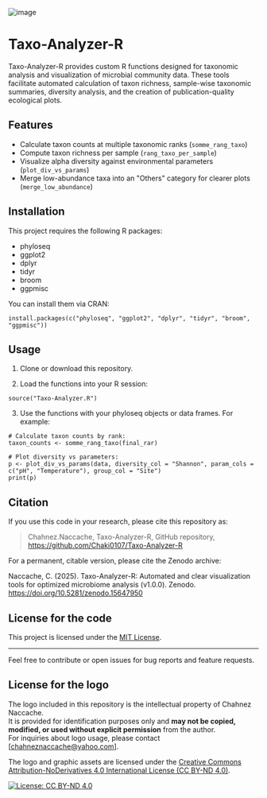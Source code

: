 ![image](https://github.com/user-attachments/assets/1080de67-a746-4bc1-9168-d3dedf7d4c7e)


# Taxo-Analyzer-R

Taxo-Analyzer-R provides custom R functions designed for taxonomic analysis and visualization of microbial community data. These tools facilitate automated calculation of taxon richness, sample-wise taxonomic summaries, diversity analysis, and the creation of publication-quality ecological plots.

## Features

- Calculate taxon counts at multiple taxonomic ranks (`somme_rang_taxo`)
- Compute taxon richness per sample (`rang_taxo_per_sample`)
- Visualize alpha diversity against environmental parameters (`plot_div_vs_params`)
- Merge low-abundance taxa into an "Others" category for clearer plots (`merge_low_abundance`)

## Installation

This project requires the following R packages:

- phyloseq
- ggplot2
- dplyr
- tidyr
- broom
- ggpmisc

You can install them via CRAN: 
```
install.packages(c("phyloseq", "ggplot2", "dplyr", "tidyr", "broom", "ggpmisc"))
```
## Usage

1. Clone or download this repository.

2. Load the functions into your R session:

```
source("Taxo-Analyzer.R")
```

3. Use the functions with your phyloseq objects or data frames. For example:

```
# Calculate taxon counts by rank:
taxon_counts <- somme_rang_taxo(final_rar)

# Plot diversity vs parameters:
p <- plot_div_vs_params(data, diversity_col = "Shannon", param_cols = c("pH", "Temperature"), group_col = "Site")
print(p)
```


## Citation

If you use this code in your research, please cite this repository as:

> Chahnez.Naccache, Taxo-Analyzer-R, GitHub repository, https://github.com/Chaki0107/Taxo-Analyzer-R

For a permanent, citable version, please cite the Zenodo archive:

Naccache, C. (2025). Taxo-Analyzer-R: Automated and clear visualization tools for optimized microbiome analysis (v1.0.0). Zenodo. https://doi.org/10.5281/zenodo.15647950

## License for the code

This project is licensed under the [MIT License](LICENSE).

---

Feel free to contribute or open issues for bug reports and feature requests.

## License for the logo

The logo included in this repository is the intellectual property of Chahnez Naccache.  
It is provided for identification purposes only and **may not be copied, modified, or used without explicit permission** from the author.  
For inquiries about logo usage, please contact [chahneznaccache@yahoo.com].

The logo and graphic assets are licensed under the [Creative Commons Attribution-NoDerivatives 4.0 International License (CC BY-ND 4.0)](LICENSE-LOGO.md).

[![License: CC BY-ND 4.0](https://licensebuttons.net/l/by-nd/4.0/88x31.png)](https://creativecommons.org/licenses/by-nd/4.0/)
